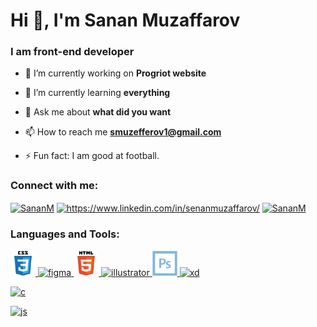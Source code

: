 <h1 align="left">                      Hi 👋, I'm Sanan Muzaffarov</h1>
<h3 align="left">I am front-end developer</h3>



- 🔭 I’m currently working on **Progriot website**



- 🌱 I’m currently learning **everything**



- 💬 Ask me about **what did you want**



- 📫 How to reach me **smuzefferov1@gmail.com**
- ⚡ Fun fact: I am good at football.



<h3 align="left">Connect with me:</h3>
<p align="left">
<a href="https://github.com/SananMuzaffarov" target="blank"><img align="center" src="https://cdn.jsdelivr.net/npm/simple-icons@v3/icons/github.svg" alt="SananM" height="30" width="40" /></a>
<a href="https://www.instagram.com/senanmuzaffarov/" target="blank"><img align="center" src="https://cdn.jsdelivr.net/npm/simple-icons@v3/icons/instagram.svg"alt="https://www.linkedin.com/in/senanmuzaffarov/" height="30" width="40" /></a>
<a href="https://www.linkedin.com/in/sanan-muzaffarov-b0ba9a215/" target="blank"><img align="center" src="https://cdn.jsdelivr.net/npm/simple-icons@v3/icons/linkedin.svg" alt="SananM" height="30" width="40" /></a>  
</p>






<h3 align="left">Languages and Tools:</h3>





<p align="left"> <a href="https://www.w3schools.com/css/" target="_blank"> <img src="https://raw.githubusercontent.com/devicons/devicon/master/icons/css3/css3-original-wordmark.svg" alt="css3" width="40" height="40"/> </a> <a href="https://www.figma.com/" target="_blank"> <img src="https://www.vectorlogo.zone/logos/figma/figma-icon.svg" alt="figma" width="40" height="40"/> </a> <a href="https://www.w3.org/html/" target="_blank"> <img src="https://raw.githubusercontent.com/devicons/devicon/master/icons/html5/html5-original-wordmark.svg" alt="html5" width="40" height="40"/> </a> <a href="https://www.adobe.com/in/products/illustrator.html" target="_blank"> <img src="https://www.vectorlogo.zone/logos/adobe_illustrator/adobe_illustrator-icon.svg" alt="illustrator" width="40" height="40"/> </a> <a href="https://www.photoshop.com/en" target="_blank"> <img src="https://raw.githubusercontent.com/devicons/devicon/master/icons/photoshop/photoshop-line.svg" alt="photoshop" width="40" height="40"/> </a> <a href="https://www.adobe.com/products/xd.html" target="_blank"> <img src="https://cdn.worldvectorlogo.com/logos/adobe-xd.svg" alt="xd" width="40" height="40"/> </a> <p align="left"> <a href="https://www.w3schools.com/c/" target="_blank"> <img src="https://raw.githubusercontent.com/devicons/devicon/master/icons/c/c-original-wordmark.svg" alt="c" width="40" height="40"/> </a> <p align="left"> <a href="https://www.w3schools.com/js/" target="_blank"> <img src="https://raw.githubusercontent.com/devicons/devicon/master/icons/js/js-original-wordmark.svg" alt="js" width="40" height="40"/> </a></p>

